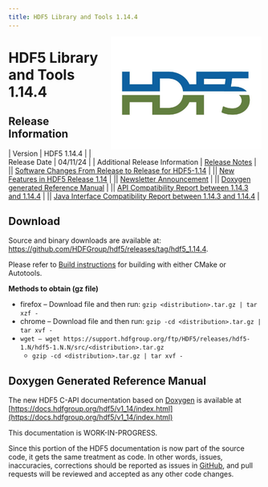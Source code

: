 ```yaml
---
title: HDF5 Library and Tools 1.14.4
---
```


<img alt="HDF5 Logo" align=right width=300 src="/assets/img/hdf5.jpeg">

# HDF5 Library and Tools 1.14.4

## Release Information

| Version | HDF5 1.14.4 |
| Release Date | 04/11/24 |
| Additional Release Information | [Release Notes](https://github.com/HDFGroup/hdf5/blob/hdf5_1_14_4/release_docs/RELEASE.txt) |
|| [Software Changes From Release to Release for HDF5-1.14](https://portal.hdfgroup.org/documentation/hdf5-docs/release_specifics/sw_changes_1.14.md) |
|| [New Features in HDF5 Release 1.14](https://portal.hdfgroup.org/documentation/hdf5-docs/release_specifics/new_features_1_14.html) |
|| [Newsletter Announcement](https://www.hdfgroup.org/2024/04/release-of-hdf5-1-14-4-newsletter-202) |
|| [Doxygen generated Reference Manual](https://docs.hdfgroup.org/hdf5/v1_14/index.html) |
|| [API Compatibility Report between 1.14.3 and 1.14.4](https://htmlpreview.github.io/?https://raw.githubusercontent.com/HDFGroup/hdf5doc/master/html/ADGuide/Compatibility_Report/hdf5-1.14.3-vs-hdf5-1.14.4-interface_compatibility_report.html) | 
|| [Java Interface Compatibility Report between 1.14.3 and 1.14.4](https://htmlpreview.github.io/?https://raw.githubusercontent.com/HDFGroup/hdf5doc/master/html/ADGuide/Compatibility_Report/hdf5-1.14.3-vs-hdf5-1.14.4-java-interface_compatibility_report.html) |


## Download
  
Source and binary downloads are available at: https://github.com/HDFGroup/hdf5/releases/tag/hdf5_1.14.4.

Please refer to [Build instructions](https://github.com/HDFGroup/hdf5/blob/hdf5_1.14.4/release_docs/INSTALL) for building with either CMake or Autotools.


**Methods to obtain  (gz file)**
* firefox – Download file and then run:  `gzip <distribution>.tar.gz | tar xzf -`
* chrome –  Download file and then run:  `gzip -cd <distribution>.tar.gz | tar xvf -`
* `wget – wget https://support.hdfgroup.org/ftp/HDF5/releases/hdf5-1.N/hdf5-1.N.N/src/<distribution>.tar.gz`
  * `gzip -cd <distribution>.tar.gz | tar xvf -`

## Doxygen Generated Reference Manual         

The new HDF5 C-API documentation based on [Doxygen](https://www.doxygen.nl/index.html) is available at
      [https://docs.hdfgroup.org/hdf5/v1_14/index.html](https://docs.hdfgroup.org/hdf5/v1_14/index.html)

This documentation is WORK-IN-PROGRESS. 

Since this portion of the HDF5 documentation is now part of the source code, it gets the same treatment as code. In other words, issues, inaccuracies, corrections should be reported as issues in [GitHub](https://github.com/HDFGroup/hdf5/issues), and pull requests will be reviewed and accepted as any other code changes.
